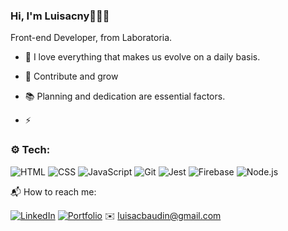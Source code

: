 
 ### Hi, I'm Luisacny👋👩‍💻
 
 Front-end Developer, from Laboratoria. <L>

- 🔭 I love everything that makes us evolve on a daily basis.
 
- 🤝 Contribute and grow
 
- 📚 Planning and dedication are essential factors.
 
- ⚡
 


### ⚙️ Tech:
![HTML](https://imagizer.imageshack.com/img923/8532/JG8FsR.png)
![CSS](https://imagizer.imageshack.com/img924/6360/heqP2C.png)
![JavaScript](https://imagizer.imageshack.com/img922/8339/woHqHK.png)
![Git](https://imagizer.imageshack.com/img924/4479/MTP7Nc.png)
![Jest](https://imagizer.imageshack.com/img923/6271/LR3TPv.png)
![Firebase](https://imagizer.imageshack.com/img922/8863/zp06Au.png)
![Node.js](https://imagizer.imageshack.com/img924/9995/SbfK6s.png)
<!--
![React](https://imagizer.imageshack.com/img922/2437/whIQTj.png)
![Angular](https://imagizer.imageshack.com/img923/7229/ESuDTb.png)
![Prostgres](https://imagizer.imageshack.com/img924/8591/DMoX6m.png)
![SQL](https://imagizer.imageshack.com/img923/9462/WOz8G9.png)
![MySQL](https://imagizer.imageshack.com/img922/4548/YIK9lN.png)
![MongoDB](https://imagizer.imageshack.com/img923/4842/YeKNo0.png)

-->📬 How to reach me:
[![LinkedIn](https://imagizer.imageshack.com/img922/6057/Si4Tg6.png)](www.linkedin.com/in/luisacny-baudin-front-end-develope)
[![Portfolio](https://imagizer.imageshack.com/img924/1808/G2cyZh.png)](https://github.com/LuisacnyBaudin?tab=repositories)
✉️ luisacbaudin@gmail.com



<!--
**LuisacnyBaudin/LuisacnyBaudin** is a ✨ _special_ ✨ repository because its `README.md` (this file) appears on your GitHub profile.

Here are some ideas to get you started:

- 🔭 I’m currently working on ...
- 🌱 I’m currently learning ...
- 👯 I’m looking to collaborate on ...
- ⚙️ I’m looking for help with ...
- 💬 Ask me about ...
- 📫 How to reach me: ...
- 😄 Pronouns: ...
- ⚡ Fun fact: ...
-->
